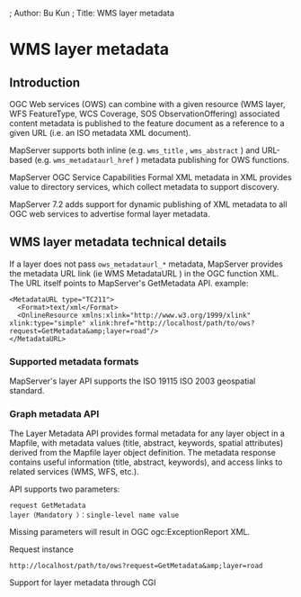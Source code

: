 ; Author: Bu Kun
; Title: WMS layer metadata

# WMS layer metadata

## Introduction

OGC Web services (OWS) can combine with a given resource (WMS layer, WFS FeatureType, WCS Coverage,
SOS ObservationOffering) associated content metadata is published to the feature document as a reference to a given URL (i.e. an ISO metadata XML document).

MapServer supports both inline (e.g. ``wms_title`` , ``wms_abstract`` ) and URL-based (e.g. ``wms_metadataurl_href`` ) metadata publishing for OWS functions.

MapServer OGC Service Capabilities Formal XML metadata in XML provides value to directory services, which collect metadata to support discovery.

MapServer 7.2 adds support for dynamic publishing of XML metadata to all OGC web services to advertise formal layer metadata.

## WMS layer metadata technical details

If a layer does not pass ``ows_metadataurl_*`` metadata, MapServer provides the metadata URL link (ie WMS MetadataURL ) in the OGC function XML. The URL itself points to MapServer's GetMetadata API. example:

    <MetadataURL type="TC211">
      <Format>text/xml</Format>
      <OnlineResource xmlns:xlink="http://www.w3.org/1999/xlink" xlink:type="simple" xlink:href="http://localhost/path/to/ows?request=GetMetadata&amp;layer=road"/>
    </MetadataURL>

### Supported metadata formats

MapServer's layer API supports the ISO 19115 ISO 2003 geospatial standard.

### Graph metadata API

The Layer Metadata API provides formal metadata for any layer object in a Mapfile, with metadata values (title, abstract, keywords, spatial attributes) derived from the Mapfile layer object definition.
The metadata response contains useful information (title, abstract, keywords), and access links to related services (WMS, WFS, etc.).

API supports two parameters:

    request GetMetadata
    layer（Mandatory ）：single-level name value

Missing parameters will result in OGC ogc:ExceptionReport XML.

Request instance

    http://localhost/path/to/ows?request=GetMetadata&amp;layer=road
    
Support for layer metadata through CGI
